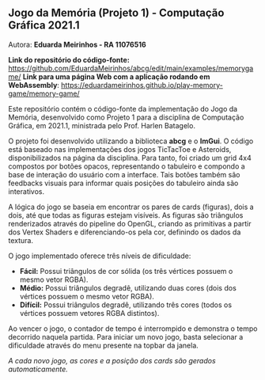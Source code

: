 ## Jogo da Memória (Projeto 1) - Computação Gráfica 2021.1

Autora: **Eduarda Meirinhos - RA 11076516**

**Link do repositório do código-fonte:** https://github.com/EduardaMeirinhos/abcg/edit/main/examples/memorygame/
**Link para uma página Web com a aplicação rodando em WebAssembly**: https://eduardameirinhos.github.io/play-memory-game/memory-game/

Este repositório contém o código-fonte da implementação do Jogo da Memória, desenvolvido como Projeto 1 para a disciplina de Computação Gráfica, em 2021.1, ministrada pelo Prof. Harlen Batagelo.

O projeto foi desenvolvido utilizando a biblioteca **abcg** e o **ImGui**. O código está baseado nas implementações dos jogos TicTacToe e Asteroids, disponibilizados na página da disciplina. Para tanto, foi criado um grid 4x4 compostos por botões opacos, representando o tabuleiro e compondo a base de interação do usuário com a interface. Tais botões também são feedbacks visuais para informar quais posições do tabuleiro ainda são interativos.

A lógica do jogo se baseia em encontrar os pares de cards (figuras), dois a dois, até que todas as figuras estejam visíveis. As figuras são triângulos renderizados através do pipeline do OpenGL, criando as primitivas a partir dos Vertex Shaders e diferenciando-os pela cor, definindo os dados da textura. 

O jogo implementado oferece três níveis de dificuldade:
- **Fácil:** Possui triângulos de cor sólida (os três vértices possuem o mesmo vetor RGBA).
- **Médio:** Possui triângulos degradê, utilizando duas cores (dois dos vértices possuem o mesmo vetor RGBA).
- **Difícil:** Possui triângulos degradê, utilizando três cores (todos os vértices possuem vetores RGBA distintos).

Ao vencer o jogo, o contador de tempo é interrompido e demonstra o tempo decorrido naquela partida. Para iniciar um novo jogo, basta selecionar a dificuldade através do menu presente na topbar da janela.

*A cada novo jogo, as cores e a posição dos cards são gerados automaticamente.*
